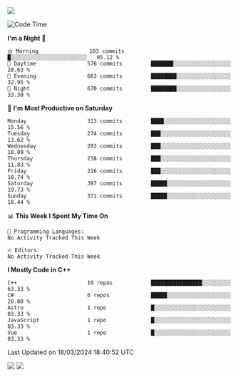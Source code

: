 ![](https://komarev.com/ghpvc/?username=lilpidgey&color=red)
<!--START_SECTION:waka-->
![Code Time](http://img.shields.io/badge/Code%20Time-1%2C491%20hrs%2018%20mins-blue)

**I'm a Night 🦉** 

```text
🌞 Morning                103 commits         █░░░░░░░░░░░░░░░░░░░░░░░░   05.12 % 
🌆 Daytime                576 commits         ███████░░░░░░░░░░░░░░░░░░   28.63 % 
🌃 Evening                663 commits         ████████░░░░░░░░░░░░░░░░░   32.95 % 
🌙 Night                  670 commits         ████████░░░░░░░░░░░░░░░░░   33.30 % 
```
📅 **I'm Most Productive on Saturday** 

```text
Monday                   313 commits         ████░░░░░░░░░░░░░░░░░░░░░   15.56 % 
Tuesday                  274 commits         ███░░░░░░░░░░░░░░░░░░░░░░   13.62 % 
Wednesday                203 commits         ███░░░░░░░░░░░░░░░░░░░░░░   10.09 % 
Thursday                 238 commits         ███░░░░░░░░░░░░░░░░░░░░░░   11.83 % 
Friday                   216 commits         ███░░░░░░░░░░░░░░░░░░░░░░   10.74 % 
Saturday                 397 commits         █████░░░░░░░░░░░░░░░░░░░░   19.73 % 
Sunday                   371 commits         █████░░░░░░░░░░░░░░░░░░░░   18.44 % 
```


📊 **This Week I Spent My Time On** 

```text
💬 Programming Languages: 
No Activity Tracked This Week

🔥 Editors: 
No Activity Tracked This Week
```

**I Mostly Code in C++** 

```text
C++                      19 repos            ████████████████░░░░░░░░░   63.33 % 
C#                       6 repos             █████░░░░░░░░░░░░░░░░░░░░   20.00 % 
Astro                    1 repo              █░░░░░░░░░░░░░░░░░░░░░░░░   03.33 % 
JavaScript               1 repo              █░░░░░░░░░░░░░░░░░░░░░░░░   03.33 % 
Vue                      1 repo              █░░░░░░░░░░░░░░░░░░░░░░░░   03.33 % 
```




 Last Updated on 18/03/2024 18:40:52 UTC
<!--END_SECTION:waka-->
![](https://hit.yhype.me/github/profile?user_id=42968544)
![](https://komarev.com/ghpvc/?lilpidgey)
